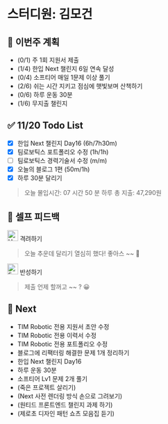 # 스터디원: 김모건

## 🚀 이번주 계획

- (0/1) 주 1회 지원서 제출
- (1/4) 한입 Next 챌린지 6일 연속 달성
- (0/4) 소프티어 매일 1문제 이상 풀기
- (2/6) 쉬는 시간 지키고 점심에 햇빛보며 산책하기
- (0/6) 하루 운동 30분
- (1/6) 무지출 챌린지

## ✅ 11/20 Todo List

- [x] 한입 Next 챌린지 Day16 (6h/7h30m)
- [x] 팀로보틱스 포트폴리오 수정 (1h/1h)
- [ ] 팀로보틱스 경력기술서 수정 (m/m)
- [x] 오늘의 블로그 1편 (50m/1h)
- [x] 하루 30분 달리기

> 오늘 몰입시간: 07 시간 50 분
> 하루 총 지출: 47,290원

## 🎉 셀프 피드백

<img src="https://raw.githubusercontent.com/Tarikul-Islam-Anik/Animated-Fluent-Emojis/master/Emojis/Smilies/Hugging%20Face.png" alt="Hugging Face" width="25" height="25"> 격려하기</img>

> 오늘 추운데 달리기 열심히 했다! 좋아스 ~~ 🤗 <br>

<img src="https://raw.githubusercontent.com/Tarikul-Islam-Anik/Animated-Fluent-Emojis/master/Emojis/Smilies/Face%20with%20Monocle.png" alt="Face with Monocle" width="25" height="25"> 반성하기</img>

> 제출 언제 할꺼고 ~~ ? 😀 <br>

## 🌱 Next

- TIM Robotic 전용 지원서 초안 수정
- TIM Robotic 전용 이력서 수정
- TIM Robotic 전용 포트폴리오 수정
- 블로그에 리팩터링 해결한 문제 1개 정리하기
- 한입 Next 챌린지 Day16
- 하루 운동 30분
- 소프티어 Lv1 문제 2개 풀기
- (죽은 프로젝트 살리기)
- (Next 사전 렌더링 방식 손으로 그려보기)
- (원티드 프론트엔드 챌린지 과제 하기)
- (제로초 디자인 패턴 쇼츠 모음집 듣기)
